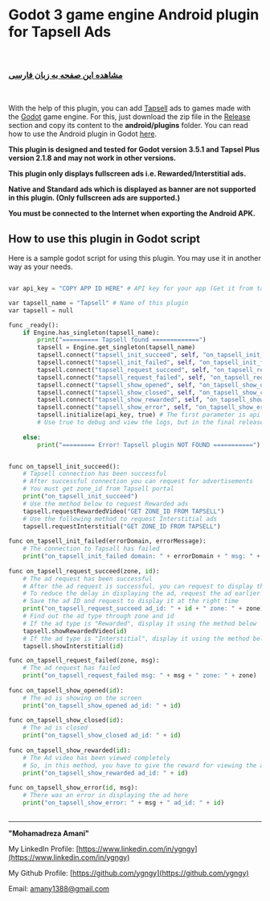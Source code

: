 # Godot 3 game engine Android plugin for Tapsell Ads

<br>

### [مشاهده این صفحه به زبان فارسی](README.md)


<br>

With the help of this plugin, you can add [Tapsell](https://tapsell.ir) ads to games made with the [Godot](https://godotengine.org) game engine. For this, just download the zip file in the [Release](https://github.com/ygngy/godot-tapsell/releases) section and copy its content to the **android/plugins** folder. You can read how to use the Android plugin in Godot [here](https://docs.godotengine.org/en/stable/tutorials/plugins/android/android_plugin.html#loading-and-using-an-android-plugin).


**This plugin is designed and tested for Godot version 3.5.1 and Tapsel Plus version 2.1.8 and may not work in other versions.**


**This plugin only displays fullscreen ads i.e. Rewarded/Interstitial ads.**


**Native and Standard ads which is displayed as banner are not supported in this plugin. (Only fullscreen ads are supported.)**
 

**You must be connected to the Internet when exporting the Android APK.**
<br>

## How to use this plugin in Godot script

Here is a sample godot script for using this plugin. You may use it in another way as your needs.

```python

var api_key = "COPY APP ID HERE" # API key for your app (Get it from tapsell.ir)

var tapsell_name = "Tapsell" # Name of this plugin 
var tapsell = null

func _ready():
	if Engine.has_singleton(tapsell_name):
		print("========== Tapsell found =============")
		tapsell = Engine.get_singleton(tapsell_name)
		tapsell.connect("tapsell_init_succeed", self, "on_tapsell_init_succeed") # ()
		tapsell.connect("tapsell_init_failed", self, "on_tapsell_init_failed")   # (errorDomain, errorMessage)
		tapsell.connect("tapsell_request_succeed", self, "on_tapsell_request_succeed") # (zone, advertise_id)
		tapsell.connect("tapsell_request_failed", self, "on_tapsell_request_failed") # (zone, errorMessage)
		tapsell.connect("tapsell_show_opened", self, "on_tapsell_show_opened") # (advertise_id)
		tapsell.connect("tapsell_show_closed", self, "on_tapsell_show_closed") # (advertise_id)
		tapsell.connect("tapsell_show_rewarded", self, "on_tapsell_show_rewarded") # (advertise_id)
		tapsell.connect("tapsell_show_error", self, "on_tapsell_show_error") # (advertise_id, errorMessage)
		tapsell.initialize(api_key, true) # The first parameter is api key and the second specifies whether or not to display the logs
		# Use true to debug and view the logs, but in the final release version use false
	
	else:
		print("========= Error! Tapsell plugin NOT FOUND ===========")


func on_tapsell_init_succeed():
	# Tapsell connection has been successful
	# After successful connection you can request for advertisements
	# You must get zone_id from Tapsell portal
	print("on_tapsell_init_succeed")
	# Use the method below to request Rewarded ads
	tapsell.requestRewardedVideo("GET ZONE_ID FROM TAPSELL")
	# Use the following method to request Interstitial ads
	tapsell.requestInterstitial("GET ZONE_ID FROM TAPSELL")
	
func on_tapsell_init_failed(errorDomain, errorMessage):
	# The connection to Tapsall has failed
	print("on_tapsell_init_failed domain: " + errorDomain + " msg: " + errorMessage)
	
func on_tapsell_request_succeed(zone, id):
	# The ad request has been successful
	# After the ad request is successful, you can request to display the ad
	# To reduce the delay in displaying the ad, request the ad earlier so that the ad can be downloaded
	# Save the ad ID and request to display it at the right time
	print("on_tapsell_request_succeed ad_id: " + id + " zone: " + zone)
	# Find out the ad type through zone and id 
	# If the ad type is "Rewarded", display it using the method below
	tapsell.showRewardedVideo(id)
	# If the ad type is "Interstitial", display it using the method below
	tapsell.showInterstitial(id)

func on_tapsell_request_failed(zone, msg):
	# The ad request has failed
	print("on_tapsell_request_failed msg: " + msg + " zone: " + zone)
	
func on_tapsell_show_opened(id):
	# The ad is showing on the screen
	print("on_tapsell_show_opened ad_id: " + id)	
	
func on_tapsell_show_closed(id):
	# The ad is closed
	print("on_tapsell_show_closed ad_id: " + id)	
	
func on_tapsell_show_rewarded(id):
	# The Ad video has been viewed completely
	# So, in this method, you have to give the reward for viewing the ad to the user
	print("on_tapsell_show_rewarded ad_id: " + id)	
	
func on_tapsell_show_error(id, msg):
	# There was an error in displaying the ad here
	print("on_tapsell_show_error: " + msg + " ad_id: " + id)	
	

```


---------------------------------------------------------------------------


**"Mohamadreza Amani"**  

My LinkedIn Profile: [https://www.linkedin.com/in/ygngy](https://www.linkedin.com/in/ygngy)

My Github Profile: [https://github.com/ygngy](https://github.com/ygngy)  

Email:  [amany1388@gmail.com](mailto:amany1388@gmail.com)